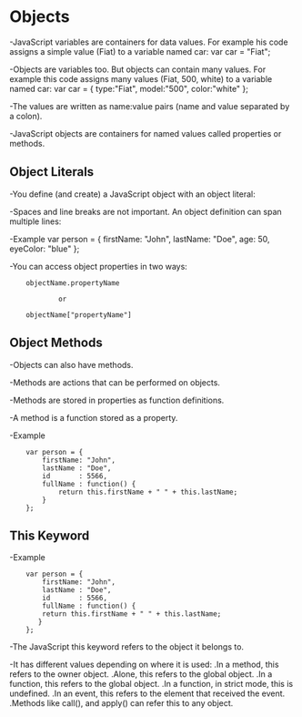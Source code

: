 # Objects

-JavaScript variables are containers for data values. For example his code assigns a simple value (Fiat) to a variable named car:
        var car = "Fiat";

-Objects are variables too. But objects can contain many values. For example this code assigns many values (Fiat, 500, white) to a variable named car:
        var car = {
            type:"Fiat", 
            model:"500", 
            color:"white"
        };

-The values are written as name:value pairs (name and value separated by a colon).

-JavaScript objects are containers for named values called properties or methods.

## Object Literals

-You define (and create) a JavaScript object with an object literal:

-Spaces and line breaks are not important. An object definition can span multiple lines:

-Example
        var person = {
            firstName: "John",
            lastName: "Doe",
            age: 50,
            eyeColor: "blue"
        };

-You can access object properties in two ways:

        objectName.propertyName

                or

        objectName["propertyName"]

## Object Methods

-Objects can also have methods.

-Methods are actions that can be performed on objects.

-Methods are stored in properties as function definitions.

-A method is a function stored as a property.

-Example

        var person = {
            firstName: "John",
            lastName : "Doe",
            id       : 5566,
            fullName : function() {
                return this.firstName + " " + this.lastName;
            }
        };

## This Keyword

-Example

        var person = {
            firstName: "John",
            lastName : "Doe",
            id       : 5566,
            fullName : function() {
            return this.firstName + " " + this.lastName;
           }
        };

-The JavaScript this keyword refers to the object it belongs to.

-It has different values depending on where it is used:
    .In a method, this refers to the owner object.
    .Alone, this refers to the global object.
    .In a function, this refers to the global object.
    .In a function, in strict mode, this is undefined.
    .In an event, this refers to the element that received the event.
    .Methods like call(), and apply() can refer this to any object.